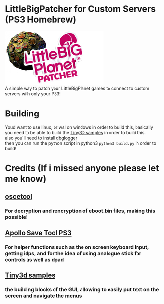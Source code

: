 # LittleBigPatcher for Custom Servers (PS3 Homebrew)
![ICON0.PNG](https://github.com/LittleBigPatcherTeam/LittleBigPatcher-for-Custom-Servers-PS3-Homebrew/blob/main/ICON0.PNG?raw=true)<br/>
A simple way to patch your LittleBigPlanet games to connect to custom servers with only your PS3!

# Building
Youd want to use linux, or wsl on windows in order to build this, basically you need to be able to build the [Tiny3D samples](https://github.com/wargio/tiny3D/tree/master/samples/sprites2D) in order to build this.<br/>
also you'll need to install [dbglogger](https://github.com/bucanero/dbglogger)<br/>
then you can run the python script in python3 `python3 build.py` in order to build!

# Credits (If i missed anyone please let me know)
## [oscetool](https://github.com/spacemanspiff/oscetool)
### For decryption and rencryption of eboot.bin files, making this possible!
## [Apollo Save Tool PS3](https://github.com/bucanero/apollo-ps3)
### For helper functions such as the on screen keyboard input, getting idps, and for the idea of using analogue stick for controls as well as dpad
## [Tiny3d samples](https://github.com/wargio/tiny3D.git)
### the building blocks of the GUI, allowing to easily put text on the screen and navigate the menus
